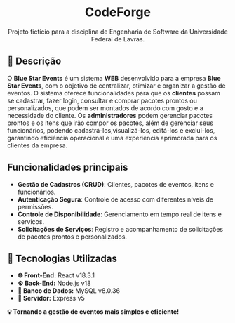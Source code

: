 <h1 align="center">CodeForge</h1>
<p align="center">  
  Projeto fictício para a disciplina de Engenharia de Software da Universidade Federal de Lavras.  
</p>

## **📑 Descrição**  
O **Blue Star Events** é um sistema **WEB** desenvolvido para a empresa **Blue Star Events**, com o objetivo de centralizar, otimizar e organizar a gestão de eventos. O sistema oferece funcionalidades para que os **clientes** possam se cadastrar, fazer login, consultar e comprar pacotes prontos ou personalizados, que podem ser montados de acordo com gosto e a necessidade do cliente. Os **administradores** podem gerenciar pacotes prontos e os itens que irão compor os pacotes, além de gerenciar seus funcionários, podendo cadastrá-los,visualizá-los, editá-los e excluí-los, garantindo eficiência operacional e uma experiência aprimorada para os clientes da empresa.

## Funcionalidades principais

- **Gestão de Cadastros (CRUD)**: Clientes, pacotes de eventos, itens e funcionários.
- **Autenticação Segura**: Controle de acesso com diferentes níveis de permissões.
- **Controle de Disponibilidade**: Gerenciamento em tempo real de itens e serviços.
- **Solicitações de Serviços**: Registro e acompanhamento de solicitações de pacotes prontos e personalizados.



## **🚀 Tecnologias Utilizadas**  
- **🌐 Front-End:** React v18.3.1  
- **⚙️ Back-End:** Node.js v18
- **💾 Banco de Dados:** MySQL v8.0.36  
- **📡 Servidor:** Express v5 


**💡 Tornando a gestão de eventos mais simples e eficiente!**
